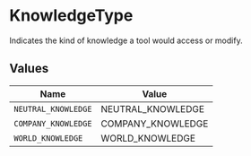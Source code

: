 # KnowledgeType

Indicates the kind of knowledge a tool would access or modify.


## Values

| Name                | Value               |
| ------------------- | ------------------- |
| `NEUTRAL_KNOWLEDGE` | NEUTRAL_KNOWLEDGE   |
| `COMPANY_KNOWLEDGE` | COMPANY_KNOWLEDGE   |
| `WORLD_KNOWLEDGE`   | WORLD_KNOWLEDGE     |